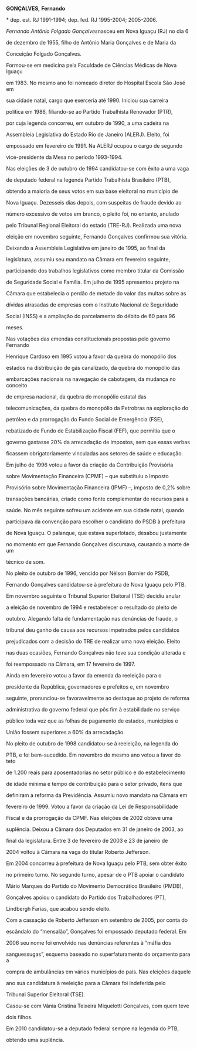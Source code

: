 **GONÇALVES,** **Fernando**



\* dep. est. RJ 1991-1994; dep. fed. RJ 1995-2004; 2005-2006.



*Fernando Antônio Folgado Gonçalves*nasceu em Nova Iguaçu (RJ) no dia 6

de dezembro de 1955, filho de Antônio Maria Gonçalves e de Maria da

Conceição Folgado Gonçalves.



Formou-se em medicina pela Faculdade de Ciências Médicas de Nova Iguaçu

em 1983. No mesmo ano foi nomeado diretor do Hospital Escola São José em

sua cidade natal, cargo que exerceria até 1990. Iniciou sua carreira

política em 1986, filiando-se ao Partido Trabalhista Renovador (PTR),

por cuja legenda concorreu, em outubro de 1990, a uma cadeira na

Assembleia Legislativa do Estado Rio de Janeiro (ALERJ). Eleito, foi

empossado em fevereiro de 1991. Na ALERJ ocupou o cargo de segundo

vice-presidente da Mesa no período 1993-1994.



Nas eleições de 3 de outubro de 1994 candidatou-se com êxito a uma vaga

de deputado federal na legenda Partido Trabalhista Brasileiro (PTB),

obtendo a maioria de seus votos em sua base eleitoral no município de

Nova Iguaçu. Dezesseis dias depois, com suspeitas de fraude devido ao

número excessivo de votos em branco, o pleito foi, no entanto, anulado

pelo Tribunal Regional Eleitoral do estado (TRE-RJ). Realizada uma nova

eleição em novembro seguinte, Fernando Gonçalves confirmou sua vitória.



Deixando a Assembleia Legislativa em janeiro de 1995, ao final da

legislatura, assumiu seu mandato na Câmara em fevereiro seguinte,

participando dos trabalhos legislativos como membro titular da Comissão

de Seguridade Social e Família. Em julho de 1995 apresentou projeto na

Câmara que estabelecia o perdão de metade do valor das multas sobre as

dívidas atrasadas de empresas com o Instituto Nacional de Seguridade

Social (INSS) e a ampliação do parcelamento do débito de 60 para 96

meses.



Nas votações das emendas constitucionais propostas pelo governo Fernando

Henrique Cardoso em 1995 votou a favor da quebra do monopólio dos

estados na distribuição de gás canalizado, da quebra do monopólio das

embarcações nacionais na navegação de cabotagem, da mudança no conceito

de empresa nacional, da quebra do monopólio estatal das

telecomunicações, da quebra do monopólio da Petrobras na exploração do

petróleo e da prorrogação do Fundo Social de Emergência (FSE),

rebatizado de Fundo de Estabilização Fiscal (FEF), que permitia que o

governo gastasse 20% da arrecadação de impostos, sem que essas verbas

ficassem obrigatoriamente vinculadas aos setores de saúde e educação.



Em julho de 1996 votou a favor da criação da Contribuição Provisória

sobre Movimentação Financeira (CPMF) – que substituiu o Imposto

Provisório sobre Movimentação Financeira (IPMF) –, imposto de 0,2% sobre

transações bancárias, criado como fonte complementar de recursos para a

saúde. No mês seguinte sofreu um acidente em sua cidade natal, quando

participava da convenção para escolher o candidato do PSDB à prefeitura

de Nova Iguaçu. O palanque, que estava superlotado, desabou justamente

no momento em que Fernando Gonçalves discursava, causando a morte de um

técnico de som.



No pleito de outubro de 1996, vencido por Nélson Bornier do PSDB,

Fernando Gonçalves candidatou-se à prefeitura de Nova Iguaçu pelo PTB.



Em novembro seguinte o Tribunal Superior Eleitoral (TSE) decidiu anular

a eleição de novembro de 1994 e restabelecer o resultado do pleito de

outubro. Alegando falta de fundamentação nas denúncias de fraude, o

tribunal deu ganho de causa aos recursos impetrados pelos candidatos

prejudicados com a decisão do TRE de realizar uma nova eleição. Eleito

nas duas ocasiões, Fernando Gonçalves não teve sua condição alterada e

foi reempossado na Câmara, em 17 fevereiro de 1997.



Ainda em fevereiro votou a favor da emenda da reeleição para o

presidente da República, governadores e prefeitos e, em novembro

seguinte, pronunciou-se favoravelmente ao destaque ao projeto de reforma

administrativa do governo federal que pôs fim à estabilidade no serviço

público toda vez que as folhas de pagamento de estados, municípios e

União fossem superiores a 60% da arrecadação.



No pleito de outubro de 1998 candidatou-se à reeleição, na legenda do

PTB, e foi bem-sucedido. Em novembro do mesmo ano votou a favor do teto

de 1.200 reais para aposentadorias no setor público e do estabelecimento

de idade mínima e tempo de contribuição para o setor privado, itens que

definiram a reforma da Previdência. Assumiu novo mandato na Câmara em

fevereiro de 1999. Votou a favor da criação da Lei de Responsabilidade

Fiscal e da prorrogação da CPMF. Nas eleições de 2002 obteve uma

suplência. Deixou a Câmara dos Deputados em 31 de janeiro de 2003, ao

final da legislatura. Entre 3 de fevereiro de 2003 e 23 de janeiro de

2004 voltou à Câmara na vaga do titular Roberto Jefferson.



Em 2004 concorreu à prefeitura de Nova Iguaçu pelo PTB, sem obter êxito

no primeiro turno. No segundo turno, apesar de o PTB apoiar o candidato

Mário Marques do Partido do Movimento Democrático Brasileiro (PMDB),

Gonçalves apoiou o candidato do Partido dos Trabalhadores (PT),

Lindbergh Farias, que acabou sendo eleito.



Com a cassação de Roberto Jefferson em setembro de 2005, por conta do

escândalo do “mensalão”, Gonçalves foi empossado deputado federal. Em

2006 seu nome foi envolvido nas denúncias referentes à “máfia dos

sanguessugas”, esquema baseado no superfaturamento do orçamento para a

compra de ambulâncias em vários municípios do país. Nas eleições daquele

ano sua candidatura à reeleição para a Câmara foi indeferida pelo

Tribunal Superior Eleitoral (TSE).



Casou-se com Vânia Cristina Teixeira Miquelotti Gonçalves, com quem teve

dois filhos.



Em 2010 candidatou-se a deputado federal sempre na legenda do PTB,

obtendo uma suplência.



